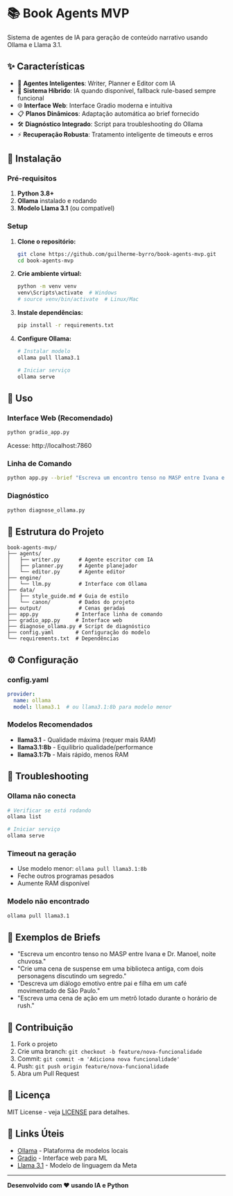 # 📚 Book Agents MVP

Sistema de agentes de IA para geração de conteúdo narrativo usando Ollama e Llama 3.1.

## ✨ Características

- 🤖 **Agentes Inteligentes**: Writer, Planner e Editor com IA
- 🔄 **Sistema Híbrido**: IA quando disponível, fallback rule-based sempre funcional
- 🌐 **Interface Web**: Interface Gradio moderna e intuitiva
- 📋 **Planos Dinâmicos**: Adaptação automática ao brief fornecido
- 🛠️ **Diagnóstico Integrado**: Script para troubleshooting do Ollama
- ⚡ **Recuperação Robusta**: Tratamento inteligente de timeouts e erros

## 🚀 Instalação

### Pré-requisitos

1. **Python 3.8+**
2. **Ollama** instalado e rodando
3. **Modelo Llama 3.1** (ou compatível)

### Setup

1. **Clone o repositório:**
   ```bash
   git clone https://github.com/guilherme-byrro/book-agents-mvp.git
   cd book-agents-mvp
   ```

2. **Crie ambiente virtual:**
   ```bash
   python -m venv venv
   venv\Scripts\activate  # Windows
   # source venv/bin/activate  # Linux/Mac
   ```

3. **Instale dependências:**
   ```bash
   pip install -r requirements.txt
   ```

4. **Configure Ollama:**
   ```bash
   # Instalar modelo
   ollama pull llama3.1
   
   # Iniciar serviço
   ollama serve
   ```

## 🎯 Uso

### Interface Web (Recomendado)

```bash
python gradio_app.py
```

Acesse: http://localhost:7860

### Linha de Comando

```bash
python app.py --brief "Escreva um encontro tenso no MASP entre Ivana e Dr. Manoel, noite chuvosa."
```

### Diagnóstico

```bash
python diagnose_ollama.py
```

## 📁 Estrutura do Projeto

```
book-agents-mvp/
├── agents/
│   ├── writer.py      # Agente escritor com IA
│   ├── planner.py     # Agente planejador
│   └── editor.py      # Agente editor
├── engine/
│   └── llm.py         # Interface com Ollama
├── data/
│   ├── style_guide.md # Guia de estilo
│   └── canon/         # Dados do projeto
├── output/            # Cenas geradas
├── app.py            # Interface linha de comando
├── gradio_app.py     # Interface web
├── diagnose_ollama.py # Script de diagnóstico
├── config.yaml       # Configuração do modelo
└── requirements.txt  # Dependências
```

## ⚙️ Configuração

### config.yaml
```yaml
provider:
  name: ollama
  model: llama3.1  # ou llama3.1:8b para modelo menor
```

### Modelos Recomendados

- **llama3.1** - Qualidade máxima (requer mais RAM)
- **llama3.1:8b** - Equilibrio qualidade/performance
- **llama3.1:7b** - Mais rápido, menos RAM

## 🔧 Troubleshooting

### Ollama não conecta
```bash
# Verificar se está rodando
ollama list

# Iniciar serviço
ollama serve
```

### Timeout na geração
- Use modelo menor: `ollama pull llama3.1:8b`
- Feche outros programas pesados
- Aumente RAM disponível

### Modelo não encontrado
```bash
ollama pull llama3.1
```

## 🎨 Exemplos de Briefs

- "Escreva um encontro tenso no MASP entre Ivana e Dr. Manoel, noite chuvosa."
- "Crie uma cena de suspense em uma biblioteca antiga, com dois personagens discutindo um segredo."
- "Descreva um diálogo emotivo entre pai e filha em um café movimentado de São Paulo."
- "Escreva uma cena de ação em um metrô lotado durante o horário de rush."

## 🤝 Contribuição

1. Fork o projeto
2. Crie uma branch: `git checkout -b feature/nova-funcionalidade`
3. Commit: `git commit -m 'Adiciona nova funcionalidade'`
4. Push: `git push origin feature/nova-funcionalidade`
5. Abra um Pull Request

## 📄 Licença

MIT License - veja [LICENSE](LICENSE) para detalhes.

## 🔗 Links Úteis

- [Ollama](https://ollama.ai/) - Plataforma de modelos locais
- [Gradio](https://gradio.app/) - Interface web para ML
- [Llama 3.1](https://llama.meta.com/) - Modelo de linguagem da Meta

---

**Desenvolvido com ❤️ usando IA e Python**
